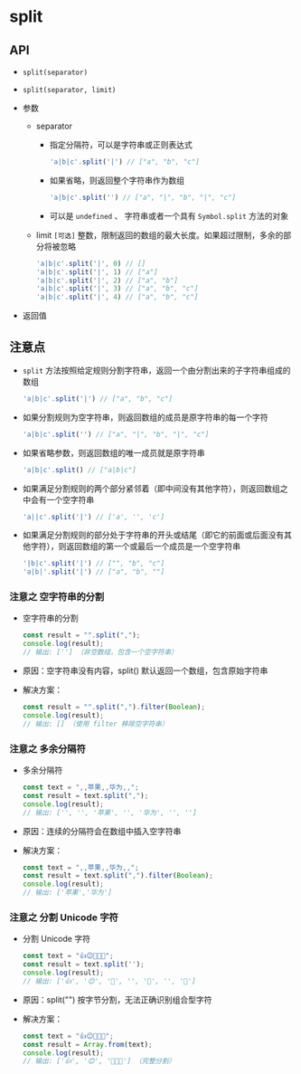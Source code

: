 # split

## API

+ `split(separator)`
+ `split(separator, limit)`

+ 参数

  + separator

    + 指定分隔符，可以是字符串或正则表达式

      ```js
      'a|b|c'.split('|') // ["a", "b", "c"]
      ```

    + 如果省略，则返回整个字符串作为数组

      ```js
      'a|b|c'.split('') // ["a", "|", "b", "|", "c"]
      ```

    + 可以是 `undefined` 、 字符串或者一个具有 `Symbol.split` 方法的对象

  + limit `[可选]` 整数，限制返回的数组的最大长度。如果超过限制，多余的部分将被忽略

    ```js
    'a|b|c'.split('|', 0) // []
    'a|b|c'.split('|', 1) // ["a"]
    'a|b|c'.split('|', 2) // ["a", "b"]
    'a|b|c'.split('|', 3) // ["a", "b", "c"]
    'a|b|c'.split('|', 4) // ["a", "b", "c"]
    ```

+ 返回值

## 注意点

+ `split` 方法按照给定规则分割字符串，返回一个由分割出来的子字符串组成的数组

  ```js
  'a|b|c'.split('|') // ["a", "b", "c"]
  ```

+ 如果分割规则为空字符串，则返回数组的成员是原字符串的每一个字符

  ```js
  'a|b|c'.split('') // ["a", "|", "b", "|", "c"]
  ```

+ 如果省略参数，则返回数组的唯一成员就是原字符串

  ```js
  'a|b|c'.split() // ["a|b|c"]
  ```

+ 如果满足分割规则的两个部分紧邻着（即中间没有其他字符），则返回数组之中会有一个空字符串

  ```js
  'a||c'.split('|') // ['a', '', 'c']
  ```

+ 如果满足分割规则的部分处于字符串的开头或结尾（即它的前面或后面没有其他字符），则返回数组的第一个或最后一个成员是一个空字符串

  ```js
  '|b|c'.split('|') // ["", "b", "c"]
  'a|b|'.split('|') // ["a", "b", ""]
  ```

### 注意之 空字符串的分割

+ 空字符串的分割

  ```js
  const result = "".split(",");
  console.log(result);
  // 输出: [''] （非空数组，包含一个空字符串）
  ```

+ 原因：空字符串没有内容，split() 默认返回一个数组，包含原始字符串

+ 解决方案：

  ```js
  const result = "".split(",").filter(Boolean);
  console.log(result);
  // 输出: [] （使用 filter 移除空字符串）
  ```

### 注意之 多余分隔符

+ 多余分隔符

  ```js
  const text = ",,苹果,,华为,,";
  const result = text.split(",");
  console.log(result);
  // 输出: ['', '', '苹果', '', '华为', '', '']
  ```

+ 原因：连续的分隔符会在数组中插入空字符串

+ 解决方案：

  ```js
  const text = ",,苹果,,华为,,";
  const result = text.split(",").filter(Boolean);
  console.log(result);
  // 输出: ['苹果','华为']
  ```

### 注意之 分割 Unicode 字符

+ 分割 Unicode 字符

  ```js
  const text = "👍😊👨‍👩‍👦";
  const result = text.split('');
  console.log(result);
  // 输出: ['👍', '😊', '👨', '‍', '👩', '‍', '👦']
  ```

+ 原因：split("") 按字节分割，无法正确识别组合型字符

+ 解决方案：

  ```js
  const text = "👍😊👨‍👩‍👦";
  const result = Array.from(text);
  console.log(result);
  // 输出: ['👍', '😊', '👨‍👩‍👦'] （完整分割）
  ```
